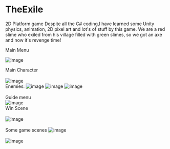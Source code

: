 # TheExile
 2D Platform game
Despite all the C# coding,I have learned some Unity physics, animation, 2D  pixel art and lot's of stuff by this game.
We are a red slime who exiled from his village filled with green slimes, so we got an axe and now it's revenge time!

Main Menu

![image](https://github.com/5yamach5/TheExile/assets/163719893/45b33fca-ba3a-47ce-a121-72ed7a24f0cf)

Main Character<br><br>
![image](https://github.com/5yamach5/TheExile/assets/163719893/6fa69dd1-c757-401c-a4c1-94c7262fdb78)
<br>
Enemies:
![image](https://github.com/5yamach5/TheExile/assets/163719893/4b0bb9e5-1ef9-4373-bd8e-ad00ff650510)
![image](https://github.com/5yamach5/TheExile/assets/163719893/e443344d-8f9a-4fdc-8106-22e5259c85b3)
![image](https://github.com/5yamach5/TheExile/assets/163719893/00f46a0c-c1bb-4f8c-bd11-655d1b08bfee)
<br><br>
Guide menu
<br>
![image](https://github.com/5yamach5/TheExile/assets/163719893/e0cf058e-1e8d-4938-9241-667b6dfd17b2)
<br>
Win Scene
<br><br>
![image](https://github.com/5yamach5/TheExile/assets/163719893/13a34da2-c876-484c-a7a0-a39856eb17d6)
<br><br>
Some game scenes
![image](https://github.com/5yamach5/TheExile/assets/163719893/448195a3-4836-4023-93a9-193a1f3f3f61)
<br><br>
![image](https://github.com/5yamach5/TheExile/assets/163719893/6d7c4d84-ec25-488a-b9c0-c9649591fc21)





